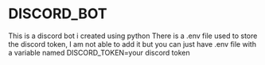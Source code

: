 # DISCORD_BOT
This is a discord bot i created using python
There is a .env file used to store the discord token, I am not able to add it but 
you can just have .env file with a variable named 
DISCORD_TOKEN=your discord token

